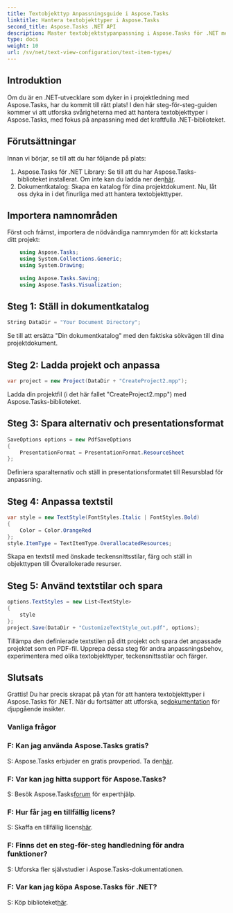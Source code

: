 ```yaml
---
title: Textobjekttyp Anpassningsguide i Aspose.Tasks
linktitle: Hantera textobjekttyper i Aspose.Tasks
second_title: Aspose.Tasks .NET API
description: Master textobjektstypanpassning i Aspose.Tasks för .NET med denna steg-för-steg-guide. Lyft ditt projektledningsspel utan ansträngning.
type: docs
weight: 10
url: /sv/net/text-view-configuration/text-item-types/
---
```

## Introduktion
Om du är en .NET-utvecklare som dyker in i projektledning med Aspose.Tasks, har du kommit till rätt plats! I den här steg-för-steg-guiden kommer vi att utforska svårigheterna med att hantera textobjekttyper i Aspose.Tasks, med fokus på anpassning med det kraftfulla .NET-biblioteket.
## Förutsättningar
Innan vi börjar, se till att du har följande på plats:
1.  Aspose.Tasks för .NET Library: Se till att du har Aspose.Tasks-biblioteket installerat. Om inte kan du ladda ner den[här](https://releases.aspose.com/tasks/net/).
2. Dokumentkatalog: Skapa en katalog för dina projektdokument.
Nu, låt oss dyka in i det finurliga med att hantera textobjekttyper.
## Importera namnområden
Först och främst, importera de nödvändiga namnrymden för att kickstarta ditt projekt:
```csharp
    using Aspose.Tasks;
    using System.Collections.Generic;
    using System.Drawing;
    
    using Aspose.Tasks.Saving;
    using Aspose.Tasks.Visualization;
```
## Steg 1: Ställ in dokumentkatalog
```csharp
String DataDir = "Your Document Directory";
```
Se till att ersätta "Din dokumentkatalog" med den faktiska sökvägen till dina projektdokument.
## Steg 2: Ladda projekt och anpassa
```csharp
var project = new Project(DataDir + "CreateProject2.mpp");
```
Ladda din projektfil (i det här fallet "CreateProject2.mpp") med Aspose.Tasks-biblioteket.
## Steg 3: Spara alternativ och presentationsformat
```csharp
SaveOptions options = new PdfSaveOptions
{
    PresentationFormat = PresentationFormat.ResourceSheet
};
```
Definiera sparalternativ och ställ in presentationsformatet till Resursblad för anpassning.
## Steg 4: Anpassa textstil
```csharp
var style = new TextStyle(FontStyles.Italic | FontStyles.Bold)
{
    Color = Color.OrangeRed
};
style.ItemType = TextItemType.OverallocatedResources;
```
Skapa en textstil med önskade teckensnittsstilar, färg och ställ in objekttypen till Överallokerade resurser.
## Steg 5: Använd textstilar och spara
```csharp
options.TextStyles = new List<TextStyle>
{
    style
};
project.Save(DataDir + "CustomizeTextStyle_out.pdf", options);
```
Tillämpa den definierade textstilen på ditt projekt och spara det anpassade projektet som en PDF-fil.
Upprepa dessa steg för andra anpassningsbehov, experimentera med olika textobjekttyper, teckensnittsstilar och färger.
## Slutsats
Grattis! Du har precis skrapat på ytan för att hantera textobjekttyper i Aspose.Tasks för .NET. När du fortsätter att utforska, se[dokumentation](https://reference.aspose.com/tasks/net/) för djupgående insikter.
### Vanliga frågor
### F: Kan jag använda Aspose.Tasks gratis?
 S: Aspose.Tasks erbjuder en gratis provperiod. Ta den[här](https://releases.aspose.com/).
### F: Var kan jag hitta support för Aspose.Tasks?
 S: Besök Aspose.Tasks[forum](https://forum.aspose.com/c/tasks/15) för experthjälp.
### F: Hur får jag en tillfällig licens?
 S: Skaffa en tillfällig licens[här](https://purchase.aspose.com/temporary-license/).
### F: Finns det en steg-för-steg handledning för andra funktioner?
S: Utforska fler självstudier i Aspose.Tasks-dokumentationen.
### F: Var kan jag köpa Aspose.Tasks för .NET?
 S: Köp biblioteket[här](https://purchase.aspose.com/buy).